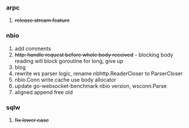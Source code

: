### arpc
1. ~~release stream feature~~

### nbio
1. add comments
2. ~~http: handle request before whole body received~~ - blocking body reading will block goroutine for long, give up
3. blog
4. rewrite ws parser logic, rename nbhttp.ReaderCloser to ParserCloser
5. nbio.Conn write cache use body allocator
6. update go-websocket-benchmark nbio version, wsconn.Parse
7. aligned append free old

### sqlw
1. ~~fix lower case~~

